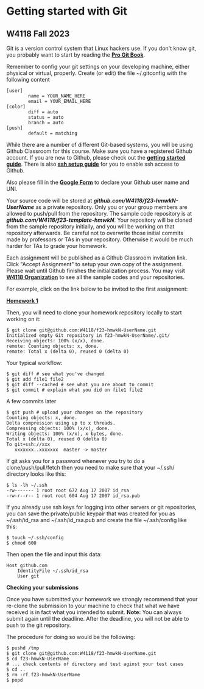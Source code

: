 # Getting started with Git

## W4118 Fall 2023

Git is a version control system that Linux hackers use. If you don't know git, you probably want to start by reading the [**Pro Git Book**](https://git-scm.com/book/en/v2).

Remember to config your git settings on your developing machine, either physical or virtual, properly. Create (or edit) the file ~/.gitconfig with the following content

```
[user]
        name = YOUR_NAME_HERE
        email = YOUR_EMAIL_HERE
[color]
        diff = auto
        status = auto
        branch = auto
[push]
        default = matching
```

While there are a number of different Git-based systems, you will be using Github Classroom for this course. Make
sure you have a registered Github account. If you are new to Github, please check out the [**getting started
guide**](https://help.github.com/articles/set-up-git/). There is also [**ssh setup guide**](https://help.github.com/articles/connecting-to-github-with-ssh/) for you to enable ssh access to Github.

Also please fill in the [**Google Form**](https://forms.gle/YtxiSNDSfDPcFKXaA) to declare your Github user name and UNI.

Your source code will be stored at **_github.com/W4118/f23-hmwkN-UserName_** as a private repository. Only you or your group members are allowed to push/pull from the repository. The sample code repository is at **_github.com/W4118/f23-template-hmwkN_**. Your repository will be cloned from the sample repository initially, and you will be working on that repository afterwards. Be careful not to overwrite those initial commits made by professors or TAs in your repository. Otherwise it would be much harder for TAs to grade your homework.

Each assignment will be published as a Github Classroom invitation link. Click "Accept Assignment" to setup your own copy of the assignment. Please wait until Github finishes the initialization process. You may visit [**W4118 Organization**](https://github.com/w4118) to see all the sample codes and your repositories.

For example, click on the link below to be invited to the first assignment:

[**Homework 1**]()

Then, you will need to clone your homework repository locally to start working on it:

```
$ git clone git@github.com:W4118/f23-hmwkN-UserName.git
Initialized empty Git repository in f23-hmwkN-UserName/.git/
Receiving objects: 100% (x/x), done.
remote: Counting objects: x, done.
remote: Total x (delta 0), reused 0 (delta 0)
```

Your typical workflow:

```
$ git diff # see what you've changed
$ git add file1 file2
$ git diff --cached # see what you are about to commit
$ git commit # explain what you did on file1 file2
```

A few commits later

```
$ git push # upload your changes on the repository
Counting objects: x, done.
Delta compression using up to x threads.
Compressing objects: 100% (x/x), done.
Writing objects: 100% (x/x), x bytes, done.
Total x (delta 0), reused 0 (delta 0)
To git+ssh://xxx
   xxxxxxx..xxxxxxx  master -> master
```

If git asks you for a password whenever you try to do a clone/push/pull/fetch then you need to make sure that your ~/.ssh/ directory looks like this:

```
$ ls -lh ~/.ssh
-rw------- 1 root root 672 Aug 17 2007 id_rsa
-rw-r--r-- 1 root root 604 Aug 17 2007 id_rsa.pub
```

If you already use ssh keys for logging into other servers or git repositories, you can save the private/public keypair that was created for you as ~/.ssh/id_rsa and ~/.ssh/id_rsa.pub and create the file ~/.ssh/config like this:

```
$ touch ~/.ssh/config
$ chmod 600
```

Then open the file and input this data:

```
Host github.com
	IdentityFile ~/.ssh/id_rsa
	User git
```

**Checking your submissions**

Once you have submitted your homework we strongly recommend that your re-clone the submission to your machine to check that what we have received is in fact what you intended to submit.
**Note:** You can always submit again until the deadline. After the deadline, you will not be able to push to the git repository.

The procedure for doing so would be the following:

```
$ pushd /tmp
$ git clone git@github.com:W4118/f23-hmwkN-UserName.git
$ cd f23-hmwkN-UserName
# ... check contents of directory and test aginst your test cases
$ cd ..
$ rm -rf f23-hmwkN-UserName
$ popd
```
